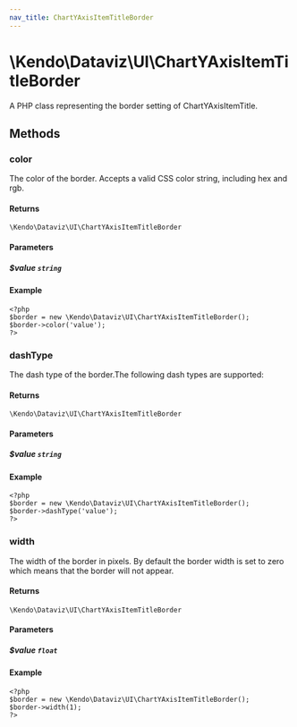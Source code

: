 ```yaml
---
nav_title: ChartYAxisItemTitleBorder
---
```


# \Kendo\Dataviz\UI\ChartYAxisItemTitleBorder

A PHP class representing the border setting of ChartYAxisItemTitle.


## Methods

### color
The color of the border. Accepts a valid CSS color string, including hex and rgb.

#### Returns
`\Kendo\Dataviz\UI\ChartYAxisItemTitleBorder`

#### Parameters

##### $value `string`



#### Example 
    <?php
    $border = new \Kendo\Dataviz\UI\ChartYAxisItemTitleBorder();
    $border->color('value');
    ?>

### dashType
The dash type of the border.The following dash types are supported:

#### Returns
`\Kendo\Dataviz\UI\ChartYAxisItemTitleBorder`

#### Parameters

##### $value `string`



#### Example 
    <?php
    $border = new \Kendo\Dataviz\UI\ChartYAxisItemTitleBorder();
    $border->dashType('value');
    ?>

### width
The width of the border in pixels. By default the border width is set to zero which means that the border will not appear.

#### Returns
`\Kendo\Dataviz\UI\ChartYAxisItemTitleBorder`

#### Parameters

##### $value `float`



#### Example 
    <?php
    $border = new \Kendo\Dataviz\UI\ChartYAxisItemTitleBorder();
    $border->width(1);
    ?>

